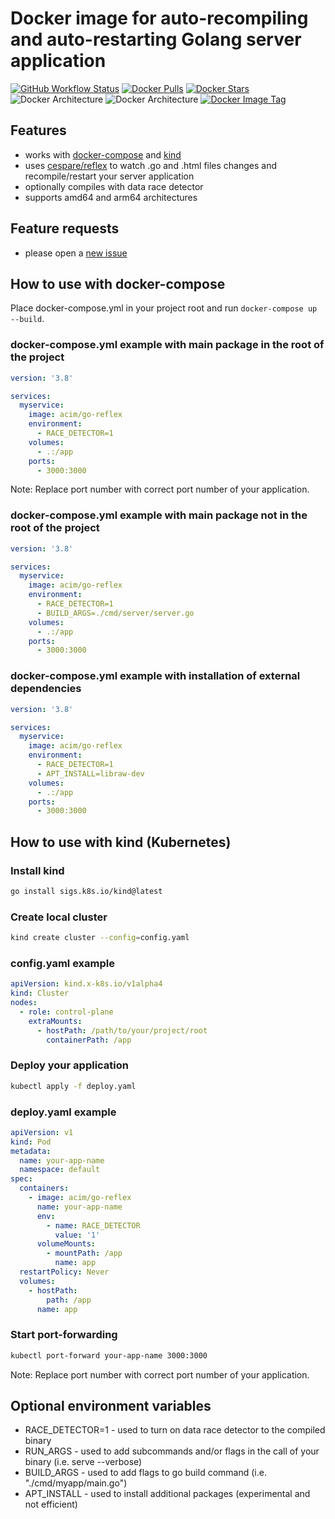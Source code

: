 # Docker image for auto-recompiling and auto-restarting Golang server application

[![GitHub Workflow Status](https://img.shields.io/github/workflow/status/acim/go-reflex/Docker?logo=github)](https://github.com/acim/go-reflex/actions)
[![Docker Pulls](https://img.shields.io/docker/pulls/acim/go-reflex?logo=docker&label=pulls)](https://hub.docker.com/r/acim/go-reflex)
[![Docker Stars](https://img.shields.io/docker/stars/acim/go-reflex?logo=docker&label=stars)](https://hub.docker.com/r/acim/go-reflex)
![Docker Architecture](https://img.shields.io/badge/arch-amd64-blue?logo=docker)
![Docker Architecture](https://img.shields.io/badge/arch-arm64-blue?logo=docker)
[![Docker Image Tag](https://img.shields.io/docker/v/acim/go-reflex?logo=docker&label=semver)](https://hub.docker.com/r/acim/go-reflex/tags?page=1&ordering=last_updated)

## Features

- works with [docker-compose](https://github.com/docker/compose) and [kind](https://github.com/kubernetes-sigs/kind)
- uses [cespare/reflex](https://github.com/cespare/reflex) to watch .go and .html files changes and recompile/restart your server application
- optionally compiles with data race detector
- supports amd64 and arm64 architectures

## Feature requests

- please open a [new issue](https://github.com/acim/go-reflex/issues/new)

## How to use with docker-compose

Place docker-compose.yml in your project root and run `docker-compose up --build`.

### docker-compose.yml example with main package in the root of the project

```yaml
version: '3.8'

services:
  myservice:
    image: acim/go-reflex
    environment:
      - RACE_DETECTOR=1
    volumes:
      - .:/app
    ports:
      - 3000:3000
```

Note: Replace port number with correct port number of your application.

### docker-compose.yml example with main package not in the root of the project

```yaml
version: '3.8'

services:
  myservice:
    image: acim/go-reflex
    environment:
      - RACE_DETECTOR=1
      - BUILD_ARGS=./cmd/server/server.go
    volumes:
      - .:/app
    ports:
      - 3000:3000
```

### docker-compose.yml example with installation of external dependencies

```yaml
version: '3.8'

services:
  myservice:
    image: acim/go-reflex
    environment:
      - RACE_DETECTOR=1
      - APT_INSTALL=libraw-dev
    volumes:
      - .:/app
    ports:
      - 3000:3000
```

## How to use with kind (Kubernetes)

### Install kind

```sh
go install sigs.k8s.io/kind@latest
```

### Create local cluster

```sh
kind create cluster --config=config.yaml
```

### config.yaml example

```yaml
apiVersion: kind.x-k8s.io/v1alpha4
kind: Cluster
nodes:
  - role: control-plane
    extraMounts:
      - hostPath: /path/to/your/project/root
        containerPath: /app
```

### Deploy your application

```sh
kubectl apply -f deploy.yaml
```

### deploy.yaml example

```yaml
apiVersion: v1
kind: Pod
metadata:
  name: your-app-name
  namespace: default
spec:
  containers:
    - image: acim/go-reflex
      name: your-app-name
      env:
        - name: RACE_DETECTOR
          value: '1'
      volumeMounts:
        - mountPath: /app
          name: app
  restartPolicy: Never
  volumes:
    - hostPath:
        path: /app
      name: app
```

### Start port-forwarding

```sh
kubectl port-forward your-app-name 3000:3000
```

Note: Replace port number with correct port number of your application.

## Optional environment variables

- RACE_DETECTOR=1 - used to turn on data race detector to the compiled binary
- RUN_ARGS - used to add subcommands and/or flags in the call of your binary (i.e. serve --verbose)
- BUILD_ARGS - used to add flags to go build command (i.e. "./cmd/myapp/main.go")
- APT_INSTALL - used to install additional packages (experimental and not efficient)
